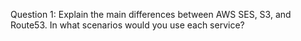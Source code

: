Question 1: Explain the main differences between AWS SES, S3, and Route53. In
what scenarios would you use each service?


